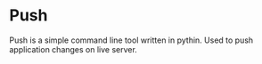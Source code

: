 # Push
Push is a simple command line tool written in pythin. Used to push application changes on live server.
